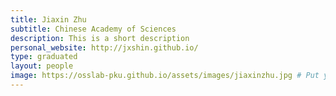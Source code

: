 ```yaml
---
title: Jiaxin Zhu
subtitle: Chinese Academy of Sciences
description: This is a short description
personal_website: http://jxshin.github.io/
type: graduated
layout: people
image: https://osslab-pku.github.io/assets/images/jiaxinzhu.jpg # Put your avatar here or upload one
---
```

